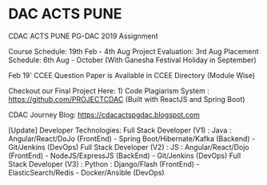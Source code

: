 # DAC ACTS PUNE
CDAC ACTS PUNE PG-DAC 2019 Assignment

Course Schedule: 19th Feb - 4th Aug 
Project Evaluation: 3rd Aug
Placement Schedule: 6th Aug - October (With Ganesha Festival Holiday in September)

Feb 19' CCEE Question Paper is Available in CCEE Directory  (Module Wise)

Checkout our Final Project Here:
      1) Code Plagiarism System : https://github.com/PROJECTCDAC 
          (Built with ReactJS and Spring Boot)

CDAC Journey Blog: https://cdacactspgdac.blogspot.com

[Update]
Developer Technologies:
      Full Stack Developer (V1) : Java : Angular/React/DoJo (FrontEnd) - Spring Boot/Hibernate/Kafka (Backend) - Git/Jenkins (DevOps)
      Full Stack Developer (V2) : JS : Angular/React/Dojo (FrontEnd) - NodeJS/ExpressJS (BackEnd) - Git/Jenkins (DevOps)
      Full Stack Developer (V3) : Python : Django/Flash (FrontEnd) - ElasticSearch/Redis -  Docker/Ansible (DevOps)
